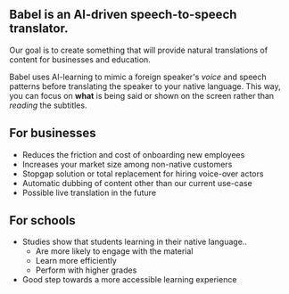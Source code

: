 ## Babel is an AI-driven speech-to-speech translator.

Our goal is to create something that will provide natural translations of content for businesses and education.

Babel uses AI-learning to mimic a foreign speaker's *voice* and speech patterns before translating the speaker to your native language. This way, you can focus on **what** is being said or shown on the screen rather than *reading* the subtitles.

## For businesses
- Reduces the friction and cost of onboarding new employees
- Increases your market size among non-native customers
- Stopgap solution or total replacement for hiring voice-over actors
- Automatic dubbing of content other than our current use-case
- Possible live translation in the future

## For schools
- Studies show that students learning in their native language..
  - Are more likely to engage with the material
  - Learn more efficiently
  - Perform with higher grades
- Good step towards a more accessible learning experience
